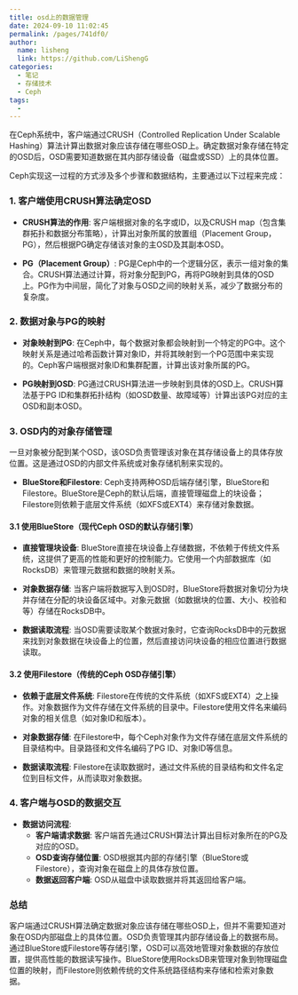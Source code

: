 ```yaml
---
title: osd上的数据管理
date: 2024-09-10 11:02:45
permalink: /pages/741df0/
author: 
  name: lisheng
  link: https://github.com/LiShengG
categories: 
  - 笔记
  - 存储技术
  - Ceph
tags: 
  - 
---
```

在Ceph系统中，客户端通过CRUSH（Controlled Replication Under Scalable Hashing）算法计算出数据对象应该存储在哪些OSD上。确定数据对象存储在特定的OSD后，OSD需要知道数据在其内部存储设备（磁盘或SSD）上的具体位置。

Ceph实现这一过程的方式涉及多个步骤和数据结构，主要通过以下过程来完成：

### 1. 客户端使用CRUSH算法确定OSD

- **CRUSH算法的作用**: 客户端根据对象的名字或ID，以及CRUSH map（包含集群拓扑和数据分布策略），计算出对象所属的放置组（Placement Group，PG），然后根据PG确定存储该对象的主OSD及其副本OSD。
  
- **PG（Placement Group）**: PG是Ceph中的一个逻辑分区，表示一组对象的集合。CRUSH算法通过计算，将对象分配到PG，再将PG映射到具体的OSD上。PG作为中间层，简化了对象与OSD之间的映射关系，减少了数据分布的复杂度。

### 2. 数据对象与PG的映射

- **对象映射到PG**: 在Ceph中，每个数据对象都会映射到一个特定的PG中。这个映射关系是通过哈希函数计算对象ID，并将其映射到一个PG范围中来实现的。Ceph客户端根据对象ID和集群配置，计算出该对象所属的PG。
  
- **PG映射到OSD**: PG通过CRUSH算法进一步映射到具体的OSD上。CRUSH算法基于PG ID和集群拓扑结构（如OSD数量、故障域等）计算出该PG对应的主OSD和副本OSD。

### 3. OSD内的对象存储管理

一旦对象被分配到某个OSD，该OSD负责管理该对象在其存储设备上的具体存放位置。这是通过OSD的内部文件系统或对象存储机制来实现的。

- **BlueStore和Filestore**: Ceph支持两种OSD后端存储引擎，BlueStore和Filestore。BlueStore是Ceph的默认后端，直接管理磁盘上的块设备；Filestore则依赖于底层文件系统（如XFS或EXT4）来存储对象数据。

#### 3.1 使用BlueStore（现代Ceph OSD的默认存储引擎）

- **直接管理块设备**: BlueStore直接在块设备上存储数据，不依赖于传统文件系统，这提供了更高的性能和更好的控制能力。它使用一个内部数据库（如RocksDB）来管理元数据和数据的映射关系。

- **对象数据存储**: 当客户端将数据写入到OSD时，BlueStore将数据对象切分为块并存储在分配的块设备区域中。对象元数据（如数据块的位置、大小、校验和等）存储在RocksDB中。

- **数据读取流程**: 当OSD需要读取某个数据对象时，它查询RocksDB中的元数据来找到对象数据在块设备上的位置，然后直接访问块设备的相应位置进行数据读取。

#### 3.2 使用Filestore（传统的Ceph OSD存储引擎）

- **依赖于底层文件系统**: Filestore在传统的文件系统（如XFS或EXT4）之上操作。对象数据作为文件存储在文件系统的目录中。Filestore使用文件名来编码对象的相关信息（如对象ID和版本）。

- **对象数据存储**: 在Filestore中，每个Ceph对象作为文件存储在底层文件系统的目录结构中。目录路径和文件名编码了PG ID、对象ID等信息。

- **数据读取流程**: Filestore在读取数据时，通过文件系统的目录结构和文件名定位到目标文件，从而读取对象数据。

### 4. 客户端与OSD的数据交互

- **数据访问流程**:
  - **客户端请求数据**: 客户端首先通过CRUSH算法计算出目标对象所在的PG及对应的OSD。
  - **OSD查询存储位置**: OSD根据其内部的存储引擎（BlueStore或Filestore），查询对象在磁盘上的具体存放位置。
  - **数据返回客户端**: OSD从磁盘中读取数据并将其返回给客户端。

### 总结

客户端通过CRUSH算法确定数据对象应该存储在哪些OSD上，但并不需要知道对象在OSD内部磁盘上的具体位置。OSD负责管理其内部存储设备上的数据布局。通过BlueStore或Filestore等存储引擎，OSD可以高效地管理对象数据的存放位置，提供高性能的数据读写操作。BlueStore使用RocksDB来管理对象到物理磁盘位置的映射，而Filestore则依赖传统的文件系统路径结构来存储和检索对象数据。